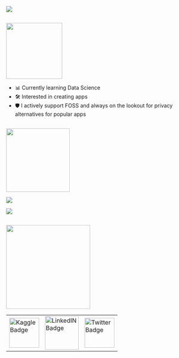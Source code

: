 
<!---
bitcrafty/bitcrafty is a ✨ special ✨ repository because its `README.md` (this file) appears on your GitHub profile.
You can click the Preview link to take a look at your changes.
--->
<!--- using headings for horizontal borders because of its weight (thin lines) --->

<img src="https://github.com/bitcrafty/bitcrafty/assets/135437223/da1c6fe4-3a74-4808-9e25-931e9c7109c0">

<h2></h2>

<img width="150px" src="https://github.com/bitcrafty/bitcrafty/assets/135437223/be3ad5e5-725c-4305-836e-40ec26eeda6b"></br>

- 📊 Currently learning Data Science 
- 🛠 Interested in creating apps 
- 🛡️ I actively support FOSS and always on the lookout for privacy alternatives for popular apps 

<h2></h2>

<img width="170px" src="https://github.com/bitcrafty/bitcrafty/assets/135437223/89869409-2200-48e0-89a8-5662161bdc11"></br>

<!--- Stats for Dark Mode --->
<img src="https://github-readme-stats.vercel.app/api?username=bitcrafty&theme=transparent&show_icons=true&count_private=true&title_color=5affcb&text_color=5affcb#gh-dark-mode-only"></td>
<!--- Stats for Light Mode --->
<img src="https://github-readme-stats.vercel.app/api?username=bitcrafty&theme=transparent&show_icons=true&count_private=true#gh-light-mode-only"></td>

<h2></h2>

<img width="225px" src="https://github.com/bitcrafty/bitcrafty/assets/135437223/dfc73002-d52f-4c23-a3bf-ba2ed3cf029e"></br>
<table>
  <tr>
    <td>
      <a href="https://kaggle.com/bitcrafty" target="_blank">
        <img width="80px" src="https://img.shields.io/badge/Kaggle-20BEFF?style=plastic&logo=Kaggle&logoColor=white" alt="Kaggle Badge">
      </a>
    </td>
    <td>
      <a href="https://www.linkedin.com/in/diwankar/" target="_blank">
        <img width="90px" src="https://img.shields.io/badge/LinkedIn-0077B5?style=plastic&logo=linkedin&logoColor=white" alt="LinkedIN Badge">
      </a>
    </td>
    <td>
      <a href="https://twitter.com/diwankar_g/" target="_blank">
        <img width="80px" src="https://img.shields.io/badge/Twitter-1DA1F2?style=plastic&logo=twitter&logoColor=white" alt="Twitter Badge">
      </a>
    </td>
  </tr>
</table>





